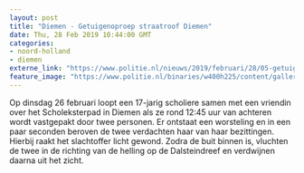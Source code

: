 ```yaml
---
layout: post
title: "Diemen - Getuigenoproep straatroof Diemen"
date: Thu, 28 Feb 2019 10:44:00 GMT
categories: 
- noord-holland 
- diemen 
externe_link: "https://www.politie.nl/nieuws/2019/februari/28/05-getuigenoproep-diemen.html"
feature_image: "https://www.politie.nl/binaries/w400h225/content/gallery/politie/mijn-buurt/wijkprojecten/01--noord-nederland/politieauto-nacht.jpg"
---
```


Op dinsdag 26 februari loopt een 17-jarig scholiere samen met een vriendin over het Scholeksterpad in Diemen als ze rond 12:45 uur van achteren wordt vastgepakt door twee personen. Er ontstaat een worsteling en in een paar seconden beroven de twee verdachten haar van haar bezittingen. Hierbij raakt het slachtoffer licht gewond. Zodra de buit binnen is, vluchten de twee in de richting van de helling op de Dalsteindreef en verdwijnen daarna uit het zicht.
